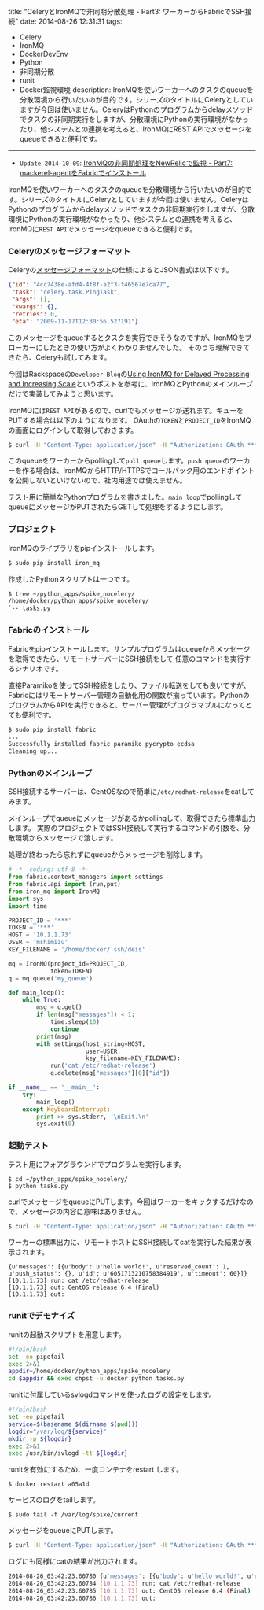 title: "CeleryとIronMQで非同期分散処理 - Part3: ワーカーからFabricでSSH接続"
date: 2014-08-26 12:31:31
tags:
 - Celery
 - IronMQ
 - DockerDevEnv
 - Python
 - 非同期分散
 - runit
 - Docker監視環境
description: IronMQを使いワーカーへのタスクのqueueを分散環境から行いたいのが目的です。シリーズのタイトルにCeleryとしていますが今回は使いません。CeleryはPythonのプログラムからdelayメソッドでタスクの非同期実行をしますが、分散環境にPythonの実行環境がなかったり、他システムとの連携を考えると、IronMQにREST APIでメッセージをqueueできると便利です。
---

* `Update 2014-10-09`: [IronMQの非同期処理をNewRelicで監視 - Part7: mackerel-agentをFabricでインストール](/2014/08/27/celery-ironmq-newrelic-in-docker-container/)

IronMQを使いワーカーへのタスクのqueueを分散環境から行いたいのが目的です。シリーズのタイトルにCeleryとしていますが今回は使いません。CeleryはPythonのプログラムからdelayメソッドでタスクの非同期実行をしますが、分散環境にPythonの実行環境がなかったり、他システムとの連携を考えると、IronMQに`REST API`でメッセージをqueueできると便利です。

<!-- more -->

### Celeryのメッセージフォーマット

Celeryの[メッセージフォーマット](http://celery.readthedocs.org/en/latest/internals/protocol.html#message-format)の仕様によるとJSON書式は以下です。

``` json
{"id": "4cc7438e-afd4-4f8f-a2f3-f46567e7ca77",
 "task": "celery.task.PingTask",
 "args": [],
 "kwargs": {},
 "retries": 0,
 "eta": "2009-11-17T12:30:56.527191"}
```

このメッセージをqueueするとタスクを実行できそうなのですが、IronMQをブローカーにしたときの使い方がよくわかりませんでした。
そのうち理解できてきたら、Celeryも試してみます。

今回はRackspaceの`Developer Blog`の[Using IronMQ for Delayed Processing and Increasing Scale](https://developer.rackspace.com/blog/using-ironmq/)というポストを参考に、IronMQとPythonのメインループだけで実装してみようと思います。

IronMQには`REST API`があるので、curlでもメッセージが送れます。キューをPUTする場合は以下のようになります。
OAuthの`TOKEN`と`PROJECT_ID`をIronMQの画面にログインして取得しておきます。

``` bash
$ curl -H "Content-Type: application/json" -H "Authorization: OAuth ***" -d '{"messages":[{"body":"hello world!"}]}' "https://mq-aws-us-east-1.iron.io/1/projects/***/queues/my_queue/messages"
```

このqueueをワーカーからpollingして`pull queue`します。`push queue`のワーカーを作る場合は、IronMQからHTTP/HTTPSでコールバック用のエンドポイントを公開しないといけないので、社内用途では使えません。

テスト用に簡単なPythonプログラムを書きました。`main loop`でpollingしてqueueにメッセージがPUTされたらGETして処理をするようにします。

### プロジェクト

IronMQのライブラリをpipインストールします。

``` bash
$ sudo pip install iron_mq
```

作成したPythonスクリプトは一つです。

``` bash
$ tree ~/python_apps/spike_nocelery/
/home/docker/python_apps/spike_nocelery/
`-- tasks.py
```

### Fabricのインストール

Fabricをpipインストールします。サンプルプログラムはqueueからメッセージを取得できたら、リモートサーバーにSSH接続をして
任意のコマンドを実行するシナリオです。

直接Paramikoを使ってSSH接続をしたり、ファイル転送をしても良いですが、Fabricにはリモートサーバー管理の自動化用の関数が揃っています。PythonのプログラムからAPIを実行できると、サーバー管理がプログラマブルになってとても便利です。

``` bash ~/python_apps/spike_nocelery/tasks.py
$ sudo pip install fabric
...
Successfully installed fabric paramiko pycrypto ecdsa
Cleaning up...
```

### Pythonのメインループ

SSH接続するサーバーは、CentOSなので簡単に`/etc/redhat-release`をcatしてみます。

メインループでqueueにメッセージがあるかpollingして、取得できたら標準出力します。
実際のプロジェクトではSSH接続して実行するコマンドの引数を、分散環境からメッセージで渡します。

処理が終わったら忘れずにqueueからメッセージを削除します。

``` python
# -*- coding: utf-8 -*-
from fabric.context_managers import settings
from fabric.api import (run,put)
from iron_mq import IronMQ
import sys
import time

PROJECT_ID = '***'
TOKEN = '***'
HOST = '10.1.1.73'
USER = 'mshimizu'
KEY_FILENAME = '/home/docker/.ssh/deis'

mq = IronMQ(project_id=PROJECT_ID,
            token=TOKEN)
q = mq.queue('my_queue')

def main_loop():
    while True:
        msg = q.get()
        if len(msg["messages"]) < 1:
            time.sleep(10)
            continue
        print(msg)
        with settings(host_string=HOST,
                      user=USER,
                      key_filename=KEY_FILENAME):
            run('cat /etc/redhat-release')
            q.delete(msg["messages"][0]["id"])

if __name__ == '__main__':
    try:
        main_loop()
    except KeyboardInterrupt:
        print >> sys.stderr, '\nExit.\n'
        sys.exit(0)
```

### 起動テスト

テスト用にフォアグラウンドでプログラムを実行します。

```
$ cd ~/python_apps/spike_nocelery/
$ python tasks.py
```

curlでメッセージをqueueにPUTします。今回はワーカーをキックするだけなので、メッセージの内容に意味はありません。

``` bash
$ curl -H "Content-Type: application/json" -H "Authorization: OAuth ***" -d '{"messages":[{"body":"hello world!"}]}' "https://mq-aws-us-east-1.iron.io/1/projects/***/queues/my_queue/messages"
```

ワーカーの標準出力に、リモートホストにSSH接続してcatを実行した結果が表示されます。

```
{u'messages': [{u'body': u'hello world!', u'reserved_count': 1, u'push_status': {}, u'id': u'6051713210758384919', u'timeout': 60}]}
[10.1.1.73] run: cat /etc/redhat-release
[10.1.1.73] out: CentOS release 6.4 (Final)
[10.1.1.73] out:
```

### runitでデモナイズ

runitの起動スクリプトを用意します。

``` bash /etc/service/spike/run
#!/bin/bash
set -eo pipefail
exec 2>&1
appdir=/home/docker/python_apps/spike_nocelery
cd $appdir && exec chpst -u docker python tasks.py
```

runitに付属しているsvlogdコマンドを使ったログの設定をします。

``` bash /etc/service/spike/log/run
#!/bin/bash
set -eo pipefail
service=$(basename $(dirname $(pwd)))
logdir="/var/log/${service}"
mkdir -p ${logdir}
exec 2>&1
exec /usr/bin/svlogd -tt ${logdir}
```

runitを有効にするため、一度コンテナをrestart します。

```
$ docker restart a05a1d
```

サービスのログをtailします。

```
$ sudo tail -f /var/log/spike/current
```

メッセージをqueueにPUTします。

``` bash
$ curl -H "Content-Type: application/json" -H "Authorization: OAuth ***" -d '{"messages":[{"body":"hello world!"}]}' "https://mq-aws-us-east-1.iron.io/1/projects/***/queues/my_queue/messages"
```

ログにも同様にcatの結果が出力されます。

``` bash /var/log/spike/current
2014-08-26_03:42:23.60780 {u'messages': [{u'body': u'hello world!', u'reserved_count': 1, u'push_status': {}, u'id': u'6051714293089978639', u'timeout': 60}]}
2014-08-26_03:42:23.60784 [10.1.1.73] run: cat /etc/redhat-release
2014-08-26_03:42:23.60785 [10.1.1.73] out: CentOS release 6.4 (Final)
2014-08-26_03:42:23.60786 [10.1.1.73] out:
```